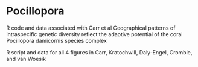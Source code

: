 # Pocillopora
R code and data associated with Carr et al Geographical patterns of intraspecific genetic diversity reflect the adaptive potential of the coral Pocillopora damicornis species complex

R script and data for all 4 figures in Carr, Kratochwill, Daly-Engel, Crombie, and van Woesik

